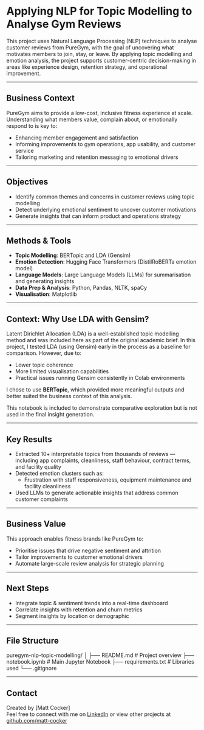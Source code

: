 # Applying NLP for Topic Modelling to Analyse Gym Reviews

This project uses Natural Language Processing (NLP) techniques to analyse customer reviews from PureGym, with the goal of uncovering what motivates members to join, stay, or leave. By applying topic modelling and emotion analysis, the project supports customer-centric decision-making in areas like experience design, retention strategy, and operational improvement.

---

## Business Context

PureGym aims to provide a low-cost, inclusive fitness experience at scale. Understanding what members value, complain about, or emotionally respond to is key to:
- Enhancing member engagement and satisfaction
- Informing improvements to gym operations, app usability, and customer service
- Tailoring marketing and retention messaging to emotional drivers

---

## Objectives

- Identify common themes and concerns in customer reviews using topic modelling
- Detect underlying emotional sentiment to uncover customer motivations
- Generate insights that can inform product and operations strategy

---

## Methods & Tools

- **Topic Modelling**: BERTopic and LDA (Gensim)
- **Emotion Detection**: Hugging Face Transformers (DistilRoBERTa emotion model)
- **Language Models**:  Large Language Models (LLMs) for summarisation and generating insights
- **Data Prep & Analysis**: Python, Pandas, NLTK, spaCy
- **Visualisation**: Matplotlib

---

## Context: Why Use LDA with Gensim?

Latent Dirichlet Allocation (LDA) is a well-established topic modelling method and was included here as part of the original academic brief. In this project, I tested LDA (using Gensim) early in the process as a baseline for comparison. However, due to:
- Lower topic coherence
- More limited visualisation capabilities
- Practical issues running Gensim consistently in Colab environments

I chose to use **BERTopic**, which provided more meaningful outputs and better suited the business context of this analysis.

This notebook is included to demonstrate comparative exploration but is not used in the final insight generation.

---

## Key Results

- Extracted 10+ interpretable topics from thousands of reviews — including app complaints, cleanliness, staff behaviour, contract terms, and facility quality
- Detected emotion clusters such as:
  - Frustration with staff responsiveness, equipment maintenance and facility cleanliness
- Used LLMs to generate actionable insights that address common customer complaints

---

## Business Value

This approach enables fitness brands like PureGym to:
- Prioritise issues that drive negative sentiment and attrition
- Tailor improvements to customer emotional drivers
- Automate large-scale review analysis for strategic planning

---

## Next Steps

- Integrate topic & sentiment trends into a real-time dashboard
- Correlate insights with retention and churn metrics
- Segment insights by location or demographic

---

## File Structure

puregym-nlp-topic-modelling/
│
├── README.md                  # Project overview 
├── notebook.ipynb             # Main Jupyter Notebook
├── requirements.txt           # Libraries used
└── .gitignore                 

---

## Contact

Created by [Matt Cocker]  
Feel free to connect with me on [LinkedIn](https://www.linkedin.com/in/matt-cocker-b77b49216/) or view other projects at [github.com/matt-cocker](https://github.com/matt-cocker)
